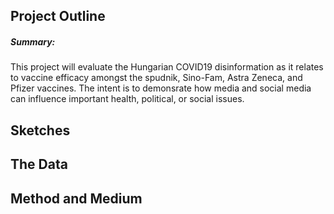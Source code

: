 ## Project Outline

##### Summary: 
This project will evaluate the Hungarian COVID19 disinformation as it relates to vaccine efficacy amongst the spudnik, Sino-Fam, Astra Zeneca, and Pfizer vaccines. 
The intent is to demonsrate how media and social media can influence important health, political, or social issues. 


## Sketches 


## The Data 


## Method and Medium 
